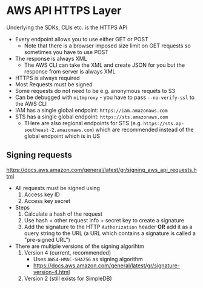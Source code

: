 # AWS API HTTPS Layer

Underlying the SDKs, CLIs etc. is the HTTPS API

* Every endpoint allows you to use either GET or POST
    * Note that there is a browser imposed size limit on GET requests so sometimes you have to use POST
* The response is always XML
    * The AWS CLI can take the XML and create JSON for you but the response from server is always XML
* HTTPS is always required
* Most Requests must be signed
* Some requests do not need to be e.g. anonymous requets to S3
* Can be debugged with `mitmproxy` - you have to pass `--no-verify-ssl` to the AWS CLI
* IAM has a single global endpoint: `https://iam.amazonaws.com`
* STS has a single global endpoint: `https://sts.amazonaws.com`
    * THere are also regional endpoints for STS (e.g. `https://sts.ap-southeast-2.amazonaws.com`) which are recommended instead of the global endpoint which is in US

## Signing requests

https://docs.aws.amazon.com/general/latest/gr/signing_aws_api_requests.html

* All requests must be signed using
    1. Access key ID
    2. Access key secret
* Steps
  1. Calculate a hash of the request
  1. Use hash + other request info + secret key to create a signature
  1. Add the signature to the HTTP `Authorization` header **OR** add it as a query string to the URL (a URL which contains a signature is called a "pre-signed URL")
* There are multiple versions of the signing algorihtm
    1. Version 4 (current, recommended)
        * Uses `AWS4-HMAC-SHA256` as signing algorithm
        * https://docs.aws.amazon.com/general/latest/gr/signature-version-4.html
    1. Version 2 (still exists for SimpleDB)